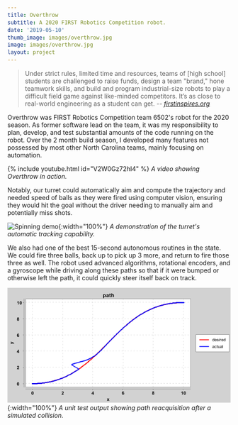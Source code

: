 ```yaml
---
title: Overthrow
subtitle: A 2020 FIRST Robotics Competition robot.
date: '2019-05-10'
thumb_image: images/overthrow.jpg
image: images/overthrow.jpg
layout: project
---
```


>Under strict rules, limited time and resources, teams of [high school] students are challenged to raise funds, design a team "brand," hone teamwork skills, and build and program industrial-size robots to play a difficult field game against like-minded competitors. It’s as close to real-world engineering as a student can get. <cite>-- [firstinspires.org](https://www.firstinspires.org/robotics/frc)</cite>

Overthrow was FIRST Robotics Competition team 6502's robot for the 2020 season. As former software lead on the team, it was my responsibility to plan, develop, and test substantial amounts of the code running on the robot. Over the 2 month build season, I developed many features not possessed by most other North Carolina teams, mainly focusing on automation.

{% include youtube.html id="V2W0Gz72hI4" %}
*A video showing Overthrow in action.*

Notably, our turret could automatically aim and compute the trajectory and needed speed of balls as they were fired using computer vision, ensuring they would hit the goal without the driver needing to manually aim and potentially miss shots.

![Spinning demo](/images/overthrow_turn.gif){:width="100%"}
*A demonstration of the turret's automatic tracking capability.*

We also had one of the best 15-second autonomous routines in the state. We could fire three balls, back up to pick up 3 more, and return to fire those three as well. The robot used advanced algorithms, rotational encoders, and a gyroscope while driving along these paths so that if it were bumped or otherwise left the path, it could quickly steer itself back on track.

![Bump demo](/images/bumptest.png){:width="100%"}
*A unit test output showing path reacquisition after a simulated collision.*